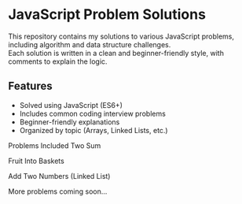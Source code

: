 # JavaScript Problem Solutions

This repository contains my solutions to various JavaScript problems, including algorithm and data structure challenges.  
Each solution is written in a clean and beginner-friendly style, with comments to explain the logic.


## Features
- Solved using JavaScript (ES6+)
- Includes common coding interview problems
- Beginner-friendly explanations
- Organized by topic (Arrays, Linked Lists, etc.)

Problems Included
Two Sum

Fruit Into Baskets

Add Two Numbers (Linked List)

More problems coming soon...
